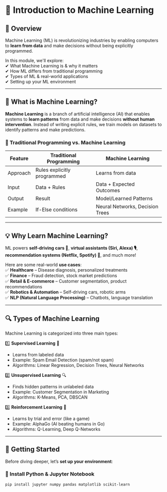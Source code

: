 # 📌 Introduction to Machine Learning  

## 📝 Overview  
Machine Learning (ML) is revolutionizing industries by enabling computers to **learn from data** and make decisions without being explicitly programmed.  

In this module, we'll explore:  
✔ What Machine Learning is & why it matters  
✔ How ML differs from traditional programming  
✔ Types of ML & real-world applications  
✔ Setting up your ML environment  

---

## 🤔 What is Machine Learning?  
**Machine Learning** is a branch of artificial intelligence (AI) that enables systems to **learn patterns** from data and make decisions **without human intervention**. Instead of writing explicit rules, we train models on datasets to identify patterns and make predictions.  

### **🔹 Traditional Programming vs. Machine Learning**
| Feature | Traditional Programming | Machine Learning |
|---------|----------------------|----------------|
| Approach | Rules explicitly programmed | Learns from data |
| Input | Data + Rules | Data + Expected Outcomes |
| Output | Result | Model/Learned Patterns |
| Example | If-Else conditions | Neural Networks, Decision Trees |

---

## 💡 Why Learn Machine Learning?  
ML powers **self-driving cars 🚗**, **virtual assistants (Siri, Alexa) 🎙️**, **recommendation systems (Netflix, Spotify) 🎵**, and much more!  

Here are some real-world **use cases**:  
✅ **Healthcare** – Disease diagnosis, personalized treatments  
✅ **Finance** – Fraud detection, stock market predictions  
✅ **Retail & E-commerce** – Customer segmentation, product recommendations  
✅ **Robotics & Automation** – Self-driving cars, robotic arms  
✅ **NLP (Natural Language Processing)** – Chatbots, language translation  

---

## 🔍 Types of Machine Learning  
Machine Learning is categorized into three main types:  

1️⃣ **Supervised Learning** 🎯  
   - Learns from labeled data  
   - Example: Spam Email Detection (spam/not spam)  
   - Algorithms: Linear Regression, Decision Trees, Neural Networks  

2️⃣ **Unsupervised Learning** 🔍  
   - Finds hidden patterns in unlabeled data  
   - Example: Customer Segmentation in Marketing  
   - Algorithms: K-Means, PCA, DBSCAN  

3️⃣ **Reinforcement Learning** 🤖  
   - Learns by trial and error (like a game)  
   - Example: AlphaGo (AI beating humans in Go)  
   - Algorithms: Q-Learning, Deep Q-Networks  

---

## 🚀 Getting Started  
Before diving deeper, let’s **set up your environment**:  

### **🔹 Install Python & Jupyter Notebook**  
```bash
pip install jupyter numpy pandas matplotlib scikit-learn
